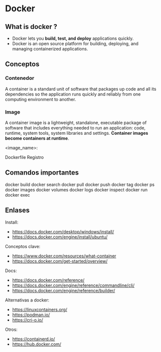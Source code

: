 # Docker

## What is docker ?
- Docker lets you **build, test, and deploy** applications quickly.
- Docker is an open source platform for building, deploying, and managing containerized applications. 

## Conceptos

### Contenedor
A container is a standard unit of software that packages up code and all its dependencies so the application runs quickly and reliably from one computing environment to another.

### Image
A container image is a lightweight, standalone, executable package of software that includes everything needed to run an application: code, runtime, system tools, system libraries and settings. **Container images become containers at runtime**.

<image_name>:<tag>

Dockerfile
Registro

## Comandos importantes

docker build
docker search
docker pull
docker push
docker tag
docker ps 
docker images 
docker volumes
docker logs
docker inspect
docker run
docker exec

## Enlases
Install:
- https://docs.docker.com/desktop/windows/install/
- https://docs.docker.com/engine/install/ubuntu/

Conceptos clave:
- https://www.docker.com/resources/what-container
- https://docs.docker.com/get-started/overview/

Docs:
- https://docs.docker.com/reference/
- https://docs.docker.com/engine/reference/commandline/cli/
- https://docs.docker.com/engine/reference/builder/

Alternativas a docker:
- https://linuxcontainers.org/
- https://podman.io/
- https://cri-o.io/

Otros:
- https://containerd.io/
- https://hub.docker.com/